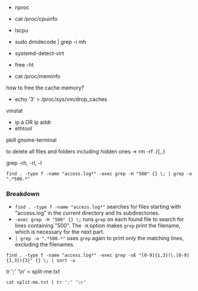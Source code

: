 
- nproc
- cat /proc/cpuinfo
- lscpu
- sudo dmidecode | grep -i mh

- systemd-detect-virt

- free -ht
- cat /proc/meminfo

how to free the cache memory?
- echo '3' > /proc/sys/vm/drop_caches

vmstat

- ip a OR ip addr
- ethtool

pkill gnome-terminal


to delete all files and folders including hidden ones -> rm -rf ./{*,.*}

grep -rh, -rl, -l


`find . -type f -name "access.log*" -exec grep -H "500" {} \; | grep -o ".*500.*"`

### Breakdown

- `find . -type f -name "access.log*"` searches for files starting with "access.log" in the current directory and its subdirectories.
- `-exec grep -H "500" {} \;` runs `grep` on each found file to search for lines containing "500". The `-H` option makes `grep` print the filename, which is necessary for the next part.
- `| grep -o ".*500.*"` uses `grep` again to print only the matching lines, excluding the filenames.


```
find . -type f -name "access.log*" -exec grep -oE "[0-9]{1,3}(\.[0-9]{1,3}){3}" {} \; | sort -u
```


tr ';' '\n' < split-me.txt
```bash
cat split-me.txt | tr ";" "\n"
```
















































































